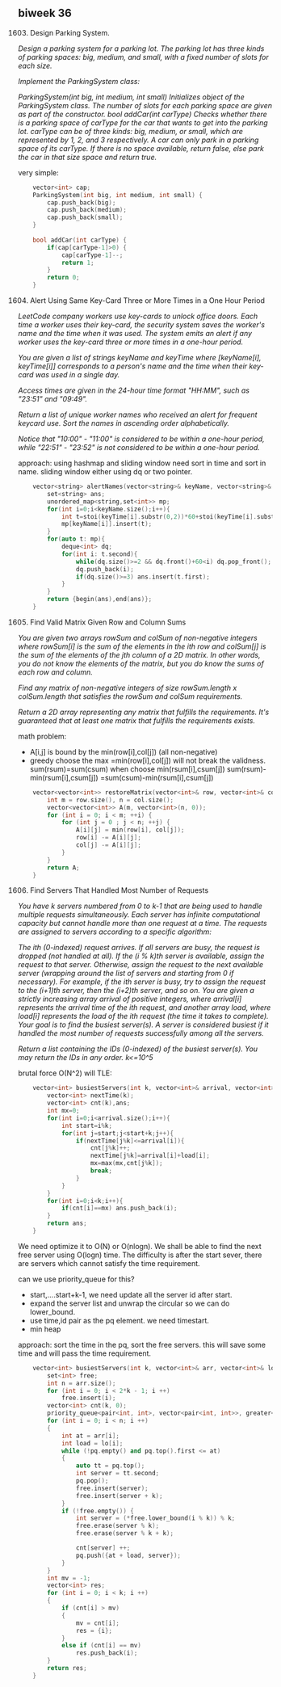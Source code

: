 ## biweek 36

1603. Design Parking System.
<em>
Design a parking system for a parking lot. The parking lot has three kinds of parking spaces: big, medium, and small, with a fixed number of slots for each size.

Implement the ParkingSystem class:

ParkingSystem(int big, int medium, int small) Initializes object of the ParkingSystem class. The number of slots for each parking space are given as part of the constructor.
bool addCar(int carType) Checks whether there is a parking space of carType for the car that wants to get into the parking lot. carType can be of three kinds: big, medium, or small, which are represented by 1, 2, and 3 respectively. A car can only park in a parking space of its carType. If there is no space available, return false, else park the car in that size space and return true.
</em>

very simple:

```cpp
    vector<int> cap;
    ParkingSystem(int big, int medium, int small) {
        cap.push_back(big);
        cap.push_back(medium);
        cap.push_back(small);
    }
    
    bool addCar(int carType) {
        if(cap[carType-1]>0) {
            cap[carType-1]--;
            return 1;
        }
        return 0;
    }
```

1604. Alert Using Same Key-Card Three or More Times in a One Hour Period

<em>
LeetCode company workers use key-cards to unlock office doors. Each time a worker uses their key-card, the security system saves the worker's name and the time when it was used. The system emits an alert if any worker uses the key-card three or more times in a one-hour period.

You are given a list of strings keyName and keyTime where [keyName[i], keyTime[i]] corresponds to a person's name and the time when their key-card was used in a single day.

Access times are given in the 24-hour time format "HH:MM", such as "23:51" and "09:49".

Return a list of unique worker names who received an alert for frequent keycard use. Sort the names in ascending order alphabetically.

Notice that "10:00" - "11:00" is considered to be within a one-hour period, while "22:51" - "23:52" is not considered to be within a one-hour period.
</em>

approach: using hashmap and sliding window
need sort in time and sort in name.
sliding window either using dq or two pointer.

```cpp
    vector<string> alertNames(vector<string>& keyName, vector<string>& keyTime) {
        set<string> ans;
        unordered_map<string,set<int>> mp;
        for(int i=0;i<keyName.size();i++){
            int t=stoi(keyTime[i].substr(0,2))*60+stoi(keyTime[i].substr(3));
            mp[keyName[i]].insert(t);
        }
        for(auto t: mp){
            deque<int> dq;
            for(int i: t.second){
                while(dq.size()>=2 && dq.front()+60<i) dq.pop_front();
                dq.push_back(i);
                if(dq.size()>=3) ans.insert(t.first);
            }
        }
        return {begin(ans),end(ans)};
    }
```	

1605. Find Valid Matrix Given Row and Column Sums
<em>

You are given two arrays rowSum and colSum of non-negative integers where rowSum[i] is the sum of the elements in the ith row and colSum[j] is the sum of the elements of the jth column of a 2D matrix. In other words, you do not know the elements of the matrix, but you do know the sums of each row and column.

Find any matrix of non-negative integers of size rowSum.length x colSum.length that satisfies the rowSum and colSum requirements.

Return a 2D array representing any matrix that fulfills the requirements. It's guaranteed that at least one matrix that fulfills the requirements exists.
</em>

math problem:
- A[i,j] is bound by the min(row[i],col[j]) (all non-negative)
- greedy choose the max =min(row[i],col[j]) will not break the validness.
sum(rsum)=sum(csum)
when choose min(rsum[i],csum[j]) 
sum(rsum)-min(rsum[i],csum[j]) =sum(csum)-min(rsum[i],csum[j]) 

```cpp
    vector<vector<int>> restoreMatrix(vector<int>& row, vector<int>& col) {
        int m = row.size(), n = col.size();
        vector<vector<int>> A(m, vector<int>(n, 0));
        for (int i = 0; i < m; ++i) {
            for (int j = 0 ; j < n; ++j) {
                A[i][j] = min(row[i], col[j]);
                row[i] -= A[i][j];
                col[j] -= A[i][j];
            }
        }
        return A;
    }
```

1606. Find Servers That Handled Most Number of Requests
<em>
You have k servers numbered from 0 to k-1 that are being used to handle multiple requests simultaneously. Each server has infinite computational capacity but cannot handle more than one request at a time. The requests are assigned to servers according to a specific algorithm:

The ith (0-indexed) request arrives.
If all servers are busy, the request is dropped (not handled at all).
If the (i % k)th server is available, assign the request to that server.
Otherwise, assign the request to the next available server (wrapping around the list of servers and starting from 0 if necessary). For example, if the ith server is busy, try to assign the request to the (i+1)th server, then the (i+2)th server, and so on.
You are given a strictly increasing array arrival of positive integers, where arrival[i] represents the arrival time of the ith request, and another array load, where load[i] represents the load of the ith request (the time it takes to complete). Your goal is to find the busiest server(s). A server is considered busiest if it handled the most number of requests successfully among all the servers.

Return a list containing the IDs (0-indexed) of the busiest server(s). You may return the IDs in any order.
k<=10^5

</em>

brutal force O(N^2) will TLE:

```cpp
    vector<int> busiestServers(int k, vector<int>& arrival, vector<int>& load) {
        vector<int> nextTime(k);
        vector<int> cnt(k),ans;
        int mx=0;
        for(int i=0;i<arrival.size();i++){
            int start=i%k;
            for(int j=start;j<start+k;j++){
                if(nextTime[j%k]<=arrival[i]){
                    cnt[j%k]++;
                    nextTime[j%k]=arrival[i]+load[i];
                    mx=max(mx,cnt[j%k]);
                    break;
                }
            }
        }
        for(int i=0;i<k;i++){
            if(cnt[i]==mx) ans.push_back(i);
        }
        return ans;
    }
```	

We need optimize it to O(N) or O(nlogn).
We shall be able to find the next free server using O(logn) time.
The difficulty is after the start sever, there are servers which cannot satisfy the time requirement. 

can we use priority_queue for this?
- start,....start+k-1, we need update all the server id after start.
- expand the server list and unwrap the circular so we can do lower_bound.
- use time,id pair as the pq element. we need time<arrival and id>start.
- min heap

approach: sort the time in the pq, sort the free servers.
this will save some time and will pass the time requirement.

```cpp
    vector<int> busiestServers(int k, vector<int>& arr, vector<int>& lo) {
        set<int> free;
        int n = arr.size();
        for (int i = 0; i < 2*k - 1; i ++)
            free.insert(i);
        vector<int> cnt(k, 0);
        priority_queue<pair<int, int>, vector<pair<int, int>>, greater<>> pq;
        for (int i = 0; i < n; i ++)
        {
            int at = arr[i];
            int load = lo[i];
            while (!pq.empty() and pq.top().first <= at)
            {
                auto tt = pq.top();
                int server = tt.second;
                pq.pop();
                free.insert(server);
                free.insert(server + k);
            }
            if (!free.empty()) {
                int server = (*free.lower_bound(i % k)) % k;
                free.erase(server % k);
                free.erase(server % k + k);

                cnt[server] ++;
                pq.push({at + load, server});
            }
        }
        int mv = -1;
        vector<int> res;
        for (int i = 0; i < k; i ++)
        {
            if (cnt[i] > mv)
            {
                mv = cnt[i];
                res = {i};
            }
            else if (cnt[i] == mv)
                res.push_back(i);
        }
        return res;
    }
```	

